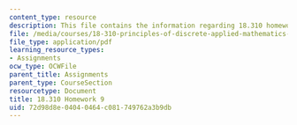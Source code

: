```yaml
---
content_type: resource
description: This file contains the information regarding 18.310 homework 9.
file: /media/courses/18-310-principles-of-discrete-applied-mathematics-fall-2013/72d98d8e04040464c081749762a3b9db_MIT18_310F13_Homework9.pdf
file_type: application/pdf
learning_resource_types:
- Assignments
ocw_type: OCWFile
parent_title: Assignments
parent_type: CourseSection
resourcetype: Document
title: 18.310 Homework 9
uid: 72d98d8e-0404-0464-c081-749762a3b9db
---
```

